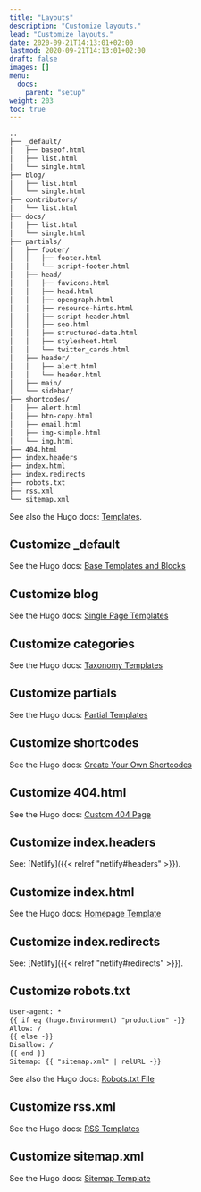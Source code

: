 ```yaml
---
title: "Layouts"
description: "Customize layouts."
lead: "Customize layouts."
date: 2020-09-21T14:13:01+02:00
lastmod: 2020-09-21T14:13:01+02:00
draft: false
images: []
menu:
  docs:
    parent: "setup"
weight: 203
toc: true
---
```


```bash
..
├── _default/
│   ├── baseof.html
│   ├── list.html
│   └── single.html
├── blog/
│   ├── list.html
│   └── single.html
├── contributors/
│   └── list.html
├── docs/
│   ├── list.html
│   └── single.html
├── partials/
│   ├── footer/
│   │   ├── footer.html
│   │   └── script-footer.html
│   ├── head/
│   │   ├── favicons.html
│   │   ├── head.html
│   │   ├── opengraph.html
│   │   ├── resource-hints.html
│   │   ├── script-header.html
│   │   ├── seo.html
│   │   ├── structured-data.html
│   │   ├── stylesheet.html
│   │   └── twitter_cards.html
│   ├── header/
│   │   ├── alert.html
│   │   └── header.html
│   ├── main/
│   └── sidebar/
├── shortcodes/
│   ├── alert.html
│   ├── btn-copy.html
│   ├── email.html
│   ├── img-simple.html
│   └── img.html
├── 404.html
├── index.headers
├── index.html
├── index.redirects
├── robots.txt
├── rss.xml
└── sitemap.xml
```

See also the Hugo docs: [Templates](https://gohugo.io/templates/).

## Customize _default

See the Hugo docs: [Base Templates and Blocks](https://gohugo.io/templates/base/)

## Customize blog

See the Hugo docs: [Single Page Templates](https://gohugo.io/templates/single-page-templates/)

## Customize categories

See the Hugo docs: [Taxonomy Templates](https://gohugo.io/templates/taxonomy-templates/)

## Customize partials

See the Hugo docs: [Partial Templates](https://gohugo.io/templates/partials/)

## Customize shortcodes

See the Hugo docs: [Create Your Own Shortcodes](https://gohugo.io/templates/shortcode-templates/)

## Customize 404.html

See the Hugo docs: [Custom 404 Page](https://gohugo.io/templates/404/)

## Customize index.headers

See: [Netlify]({{< relref "netlify#headers" >}}).

## Customize index.html

See the Hugo docs: [Homepage Template](https://gohugo.io/templates/homepage/)

## Customize index.redirects

See: [Netlify]({{< relref "netlify#redirects" >}}).

## Customize robots.txt

```txt
User-agent: *
{{ if eq (hugo.Environment) "production" -}}
Allow: /
{{ else -}}
Disallow: /
{{ end }}
Sitemap: {{ "sitemap.xml" | relURL -}}
```

See also the Hugo docs: [Robots.txt File](https://gohugo.io/templates/robots/)

## Customize rss.xml

See the Hugo docs: [RSS Templates](https://gohugo.io/templates/rss/)

## Customize sitemap.xml

See the Hugo docs: [Sitemap Template](https://gohugo.io/templates/sitemap-template/)
